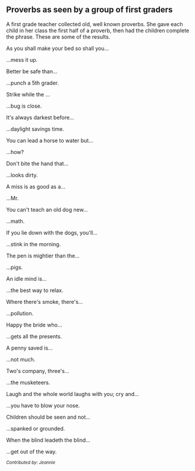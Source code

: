 <div id="wikitext">

<div style="display: none;">

Summary:the collected wisdom of first graders Parent:(Main.)<span
class="wikiword">[HumourousStuff](http://wiki.tamouse.org?n=Main.HumourousStuff?action=print)</span>
<span
class="wikiword">[IncludeMe](http://wiki.tamouse.org?n=Main.IncludeMe?action=edit)[?](http://wiki.tamouse.org?n=Main.IncludeMe?action=edit)</span>:[HumourousStuff](http://wiki.tamouse.org?n=Main.HumourousStuff?action=print)
Categories:[Articles](http://wiki.tamouse.org?n=Category.Articles) Tags:
first graders

</div>

<div class="vspace">

</div>

Proverbs as seen by a group of first graders
--------------------------------------------

A first grade teacher collected old, well known proverbs. She gave each
child in her class the first half of a proverb, then had the children
complete the phrase. These are some of the results.

<div class="vspace">

</div>

<div class="faq">

As you shall make your bed so shall you...

...mess it up.

Better be safe than...

...punch a 5th grader.

Strike while the ...

...bug is close.

It's always darkest before...

...daylight savings time.

You can lead a horse to water but...

...how?

Don't bite the hand that...

...looks dirty.

A miss is as good as a...

...Mr.

You can't teach an old dog new...

...math.

If you lie down with the dogs, you'll...

...stink in the morning.

The pen is mightier than the...

...pigs.

An idle mind is...

...the best way to relax.

Where there's smoke, there's...

...pollution.

Happy the bride who...

...gets all the presents.

A penny saved is...

...not much.

Two's company, three's...

...the musketeers.

Laugh and the whole world laughs with you; cry and...

...you have to blow your nose.

Children should be seen and not...

...spanked or grounded.

When the blind leadeth the blind...

...get out of the way.

</div>

<span style="font-size:83%">*Contributed by: Jeannie*</span>

<div class="vspace">

</div>

</div>
